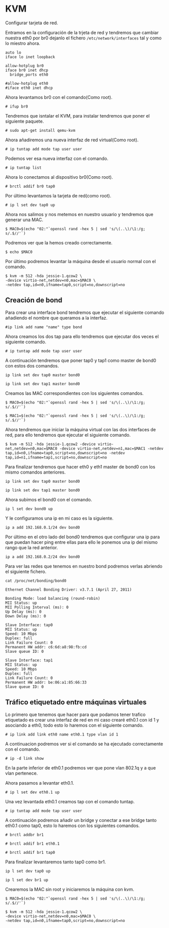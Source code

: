 # KVM

Configurar tarjeta de red.

Entramos en la configuración de la trjeta de red y tendremos que cambiar nuestra eth0 por br0 dejanlo el fichero ``/etc/network/interfaces`` tal y como lo miestro ahora.

~~~
auto lo
iface lo inet loopback

allow-hotplug br0
iface br0 inet dhcp
  bridge_ports eth0

#allow-hotplug eth0
#iface eth0 inet dhcp
~~~

Ahora levantamos br0 con el comando(Como root).

~~~
# ifup br0
~~~

Tendremos que isntalar el KVM, para instalar tendremos que poner el siguiente paquete.

~~~
# sudo apt-get install qemu-kvm
~~~

Ahora añadiremos una nueva interfaz de red virtual(Como root).

~~~
# ip tuntap add mode tap user user
~~~

Podemos ver esa nueva interfaz con el comando.

~~~
# ip tuntap list
~~~

Ahora lo conectamos al dispositivo br0(Como root).

~~~
# brctl addif br0 tap0
~~~

Por último levantamos la tarjeta de red(como root).

~~~
# ip l set dev tap0 up
~~~

Ahora nos salimos y nos metemos en nuestro usuario y tendremos que generar una MAC.

~~~
$ MAC0=$(echo "02:"`openssl rand -hex 5 | sed 's/\(..\)/\1:/g; s/.$//'`)
~~~

Podremos ver que la hemos creado correctamente.

~~~
$ echo $MAC0
~~~

Por último podremos levantar la máquina desde el usuario normal con el comando.

~~~
$ kvm -m 512 -hda jessie-1.qcow2 \
-device virtio-net,netdev=n0,mac=$MAC0 \
-netdev tap,id=n0,ifname=tap0,script=no,downscript=no
~~~

## Creación de bond

Para crear una interface bond tendremos que ejecutar el siguiente comando añadiendo el nombre que queramos a la interfaz.

~~~
#ip link add name "name" type bond
~~~

Ahora creamos los dos tap para ello tendremos que ejecutar dos veces el siguiente comando.

~~~
# ip tuntap add mode tap user user
~~~

A continuación tendremos que poner tap0 y tap1 como master de bond0 con estos dos comandos.

~~~
ip link set dev tap0 master bond0
~~~

~~~
ip link set dev tap1 master bond0
~~~

Creamos las MAC correspondientes con los siguientes comandos.

~~~
$ MAC0=$(echo "02:"`openssl rand -hex 5 | sed 's/\(..\)/\1:/g; s/.$//'`)
~~~

~~~
$ MAC1=$(echo "02:"`openssl rand -hex 5 | sed 's/\(..\)/\1:/g; s/.$//'`)
~~~

Ahora tendremos que iniciar la máquina virtual con las dos interfaces de red, para ello tendremos que ejecutar el siguiente comando.

~~~
$ kvm -m 512 -hda jessie-1.qcow2 -device virtio-net,netdev=n0,mac=$MAC0 -device virtio-net,netdev=n1,mac=$MAC1 -netdev tap,id=n0,ifname=tap0,script=no,downscript=no -netdev tap,id=n1,ifname=tap1,script=no,downscript=no
~~~

Para finalizar tendremos que hacer eth0 y eth1 master de bond0 con los mismo comandos anteriores.

~~~
ip link set dev tap0 master bond0
~~~

~~~
ip link set dev tap1 master bond0
~~~

Ahora subimos el bond0 con el comando.

~~~
ip l set dev bond0 up
~~~

Y le configuramos una ip en mi caso es la siguiente.

~~~
ip a add 192.168.0.1/24 dev bond0
~~~

Por último en el otro lado del bond0 tendremos que configurar una ip para que puedan hacer ping entre ellas para ello le ponemos una ip del mismo rango que la red anterior.

~~~
ip a add 192.168.0.2/24 dev bond0
~~~

Para ver las redes que tenemos en nuestro bond podremos verlas abriendo el siguiente fichero.

~~~
cat /proc/net/bonding/bond0
~~~

~~~
Ethernet Channel Bonding Driver: v3.7.1 (April 27, 2011)

Bonding Mode: load balancing (round-robin)
MII Status: up
MII Polling Interval (ms): 0
Up Delay (ms): 0
Down Delay (ms): 0

Slave Interface: tap0
MII Status: up
Speed: 10 Mbps
Duplex: full
Link Failure Count: 0
Permanent HW addr: c6:6d:a8:98:fb:cd
Slave queue ID: 0

Slave Interface: tap1
MII Status: up
Speed: 10 Mbps
Duplex: full
Link Failure Count: 0
Permanent HW addr: be:06:a1:85:66:33
Slave queue ID: 0
~~~

## Tráfico etiquetado entre máquinas virtuales

Lo primero que tenemos que hacer para que podamos tener trafico etiquetado es crear una interfaz de red en mi caso crearé eth0.1 con id 1 y asociando a eth0, todo esto lo haremos con el siguiente comando.

~~~
# ip link add link eth0 name eth0.1 type vlan id 1
~~~

A continuacion podremos ver si el comando se ha ejecutado correctamente con el comando.

~~~
# ip -d link show
~~~

En la parte inferior de eth0.1 podremos ver que pone vlan 802.1q y a que vlan pertenece.

Ahora pasamos a levantar eth0.1.

~~~
# ip l set dev eth0.1 up
~~~

Una vez levantada eth0.1 creamos tap con el comando tuntap.

~~~
# ip tuntap add mode tap user user
~~~

A continuación podremos añadir un bridge y conectar a ese bridge tanto eth0.1 como tap0, esto lo haremos con los siguientes comandos.

~~~
# brctl addbr br1
~~~

~~~
# brctl addif br1 eth0.1
~~~

~~~
# brctl addif br1 tap0
~~~

Para finalizar levantaremos tanto tap0 como br1.

~~~
ip l set dev tap0 up
~~~

~~~
ip l set dev br1 up
~~~

Crearemos la MAC sin root y iniciaremos la máquina con kvm.

~~~
$ MAC0=$(echo "02:"`openssl rand -hex 5 | sed 's/\(..\)/\1:/g; s/.$//'`)
~~~

~~~
$ kvm -m 512 -hda jessie-1.qcow2 \
-device virtio-net,netdev=n0,mac=$MAC0 \
-netdev tap,id=n0,ifname=tap0,script=no,downscript=no
~~~
